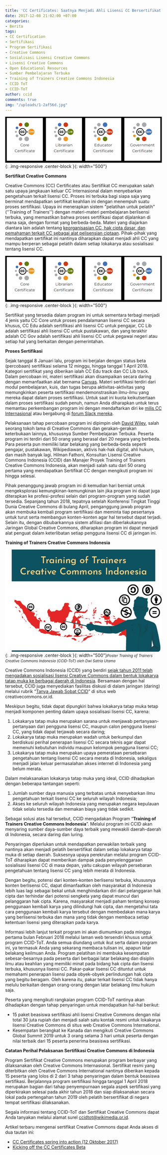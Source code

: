 ```yaml
---
title: 'CC Certificates: Saatnya Menjadi Ahli Lisensi CC Bersertifikat!'
date: 2017-12-08 21:02:00 +07:00
categories:
- Berita
tags:
- CC Certification
- Sertifikasi
- Program Sertifikasi
- Creative Commons
- Sosialisasi Lisensi Creative Commons
- Lisensi Creative Commons
- Open Educational Resources
- Sumber Pembelajaran Terbuka
- Training of Trainers Creative Commons Indonesia
- CCID ToT
- CCID-ToT
author: ccid
comments: true
img: "/uploads/1-2af56d.jpg"
---
```


![1-2af56d.jpg](/uploads/1-2af56d.jpg){: .img-responsive .center-block }{: width="500"}

**Sertifikat Creative Commons**

Creative Commons (CC) Certificates atau Sertifikat CC merupakan salah satu upaya jangkauan keluar CC Internasional dalam menyebarkan pengetahuan terkait lisensi CC. Proses ini terbuka bagi siapa saja yang berminat mendapatkan sertifikat keahlian ini dengan menempuh suatu proses sertifikasi. Upaya ini menerapkan sistem "pelatihan untuk pelatih" (''Training of Trainers'') dengan materi-materi pembelajaran berlisensi terbuka, yang memastikan bahwa proses sertifikasi dapat dijalankan di mana saja, dengan format yang berbeda-beda. Materi yang diajarkan diantara lain adalah tentang [keorganisasian CC, hak cipta dasar, dan pemahaman terkait CC sebagai alat pelisensian ciptaan](https://creativecommons.org/wp-content/uploads/2017/10/TOC-final.pdf). Pihak-pihak yang mendapatkan sertifikat ini nantinya diharapkan dapat menjadi ahli CC yang mampu berperan sebagai pelatih dalam setiap lokakarya atau sosialisasi tentang lisensi CC.

![1-810c30.jpg](/uploads/1-810c30.jpg){: .img-responsive .center-block }{: width="500"}

Sertifikat yang tersedia dalam program ini untuk sementara terbagi menjadi 4 jenis yaitu CC Core untuk proses pendalamanan lisensi CC secara khusus, CC Edu adalah sertifikasi ahli lisensi CC untuk pengajar, CC Lib adalah sertifikasi ahli lisensi CC untuk pustakawan, dan yang terakhir adalah CC Gov adalah sertifikasi ahli lisensi CC untuk pegawai negeri atau setiap hal yang berkaitan dengan pemerintahan. 

**Proses Sertifikasi**

Sejak tanggal 8 Januari lalu, program ini berjalan dengan status beta (percobaan) sertifikasi selama 12 minggu, hingga tanggal 1 April 2018. Kategori sertifikat yang diberikan ialah CC Edu track dan CC Lib track. Dalam percobaan ini, materi sertifikasi akan disampaikan secara daring dengan memanfaatkan alat bernama [Canvas](http://canvas.net/). Materi sertifikasi terdiri dari modul pembelajaran, kuis, dan tugas berupa aktivitas-aktivitas yang memungkinkan peserta sertifikasi mendemonstrasikan ilmu-ilmu yang mereka dapat dalam proses sertifikasi. Untuk saat ini kuota keikutsertaan dalam proses sertifikasi sudah penuh, namun Anda diharapkan untuk terus memantau perkembangan program ini dengan mendaftarkan diri ke [milis CC Internasional](https://wiki.creativecommons.org/wiki/Mailing_Lists) atau bergabung di [forum Slack mereka](https://slack-signup.creativecommons.org/). 

Pelaksanaan tahap percobaan program ini dipimpin oleh [David Wiley](https://davidwiley.org/), salah seorang tokoh lama di Creative Commons dan gerakan-gerakan keterbukaan lainnya, khususnya Sumber Pembelajaran Terbuka. Peserta program ini terdiri dari 50 orang yang berasal dari 20 negara yang berbeda. Para peserta pun memiliki latar belakang yang berbeda-beda seperti pengajar, pustakawan, Wikipediawan, aktivis hak-hak digital, ahli hukum, dan masih banyak lagi. Hilman Fathoni, Konsultan Lisensi Creative Commons Indonesia (CCID) dan Manajer Proyek Training of Trainers Creative Commons Indonesia, akan menjadi salah satu dari 50 orang pertama yang mendapatkan Sertifikat CC dengan mengikuti program ini hingga selesai.

Pihak penanggung jawab program ini di kemudian hari berniat untuk mengeksplorasi kemungkinan-kemungkinan lain jika program ini dapat juga diterapkan ke profesi-profesi selain dari program-program yang sudah tersedia. Sepanjang tahun 2018, tepatnya setelah Konferensi Tingkat Tinggi Dunia Creative Commons di bulang April, penganggung jawab program akan membuka kembali program sertifikasi dan meminta tiap pesertanya untuk turut serta membangun konten-konten agar hal tersebut dapat terjadi. Selain itu, dengan dibubarkannya sistem afiliasi dan diberlakukannya Jaringan Global Creative Commons, diharapkan program ini dapat menjadi alat penguat dalam keterlibatan setiap pengguna lisensi CC di jaringan ini.

**Training of Trainers Creative Commons Indonesia**

![ToT-31012018-01 Teaser.jpg](/uploads/ToT-31012018-01%20Teaser.jpg){: .img-responsive .center-block }{: width="500"}<small><i>Poster Training of Trainers Creative Commons Indonesia (CCID-ToT) oleh Dwi Satria Utama</i></small></center>

Creative Commons Indonesia (CCID) yang berdiri [sejak tahun 2011 telah mengadakan sosialisasi lisensi Creative Commons dalam bentuk lokakarya tatap muka ke berbagai daerah di Indonesia](https://docs.google.com/spreadsheets/d/1V2e_f6B8f_3bxidXIbzUgpR0jSEONebL1KtKv_ythQk/edit#gid=0). Bersamaan dengan hal tersebut, CCID juga menyediakan fasilitas diskusi di dalam jaringan (daring) melalui rubrik “[Tanya Jawab Sobat CCID](http://creativecommons.or.id/search/?query=Tanya+Jawab)” di situs web creativecommons.or.id.

Meskipun begitu, tidak dapat dipungkiri bahwa lokakarya tatap muka tetap menjadi komponen penting dalam upaya sosialisasi lisensi CC, karena:

1. Lokakarya tatap muka merupakan sarana untuk menjawab pertanyaan-pertanyaan dari pengguna lisensi CC, maupun calon pengguna lisensi CC, yang tidak dapat terjawab secara daring;
2. Lokakarya tatap muka merupakan wadah untuk berkumpul dan berdiskusi perihal penerapan lisensi CC secara teknis agar dapat memenuhi kebutuhan individu maupun kelompok pengguna lisensi CC;
3. Lokakarya tatap muka merupakan upaya pemerataan persebaran pengetahuan tentang lisensi CC secara merata di Indonesia, sekaligus menjadi jalan keluar permasalahan akses internet di Indonesia yang belum merata.

Dalam melaksanakan lokakarya tatap muka yang ideal, CCID dihadapkan dengan beberapa tantangan seperti:

1. Jumlah sumber daya manusia yang terbatas untuk menyebarkan ilmu pengetahuan terkait lisensi CC ke seluruh wilayah Indonesia;
2. Akses ke seluruh wilayah Indonesia yang merupakan negara kepulauan tidak selalu tersedia dan memakan biaya yang tidak sedikit.

Sebagai solusi atas hal tersebut, CCID mengadakan Program “**Training of Trainers Creative Commons Indonesia**”.
Melalui program ini CCID akan menyaring sumber daya-sumber daya terbaik yang mewakili daerah-daerah di Indonesia, secara daring dan luring.

Penyaringan diperlukan untuk mendapatkan perwakilan terbaik yang nantinya akan menjadi pelatih bersertifikat dalam setiap lokakarya tatap muka di setiap daerah.
Suksesnya upaya perekrutan melalui program CCID-ToT diharapkan dapat memberikan dampak pada penyelenggaraan sosialisasi lisensi CC di masa depan, yaitu cakupan wilayah persebaran pengetahuan tentang lisensi CC yang lebih merata di Indonesia.

Dengan begitu, potensi dari konten-konten berlisensi terbuka, khususnya konten berlisensi CC, dapat dimanfaatkan oleh masyarakat di Indonesia lebih luas lagi sebagai bekal untuk menghindarkan diri dari pelanggaran hak cipta dan terhindar dari potensi sengketa yang dapat muncul dari pelanggaran hak cipta. Karena, masyarakat menjadi paham tentang konsep penggunaan kembali karya yang dilindungi hak cipta, dan mengetahui tata cara penggunaan kembali karya tersebut dengan membedakan mana karya yang berlisensi terbuka dan mana yang tidak dengan membaca setiap ketentuan lisensi yang diterapkan pada karya.

Informasi lebih lanjut terkait program ini akan diumumkan pada minggu pertama bulan Februari 2018 melalui laman web tersendiri khusus untuk program CCID-ToT. Anda semua diundang untuk ikut serta dalam program ini, ya termasuk Anda yang sekarang membaca tulisan ini, apapun latar belakang keilmuan Anda. Program pelatihan ini membuka kesempatan sebesar-besarnya pada peserta dari berbagai latar belakang dan disiplin ilmu atau keahlian yang memiliki minat pada bidang hak cipta dan lisensi terbuka, khususnya lisensi CC. Pakar-pakar lisensi CC dituntut untuk memahami penerapan lisensi pada obyek-obyek perlindungan hak cipta yang begitu beragam.
Oleh karena itu, pakar terkait lisensi CC tidak hanya melulu berkaitan dengan orang-orang dengan latar belakang ilmu hukum saja.

Peserta yang mengikuti rangkaian program CCID-ToT nantinya akan dihadapkan dengan tahap penyaringan untuk mendapatkan hal-hal berikut: 

* 15 paket beasiswa sertifikasi ahli lisensi Creative Commons dengan nilai total 30 juta rupiah dan menjadi salah satu kontak resmi untuk lokakarya lisensi Creative Commons di situs web Creative Commons International.
* Kesempatan berangkat ke Kanada dan mengikuti Creative Commons Global Summit 2019 untuk 3 orang selama 3 hari untuk peserta dengan nilai terbaik dari 15 peserta penerima beasiswa sertifikasi.

**Catatan Perihal Pelaksanan Sertifikasi Creative Commons di Indonesia**

Program Sertifikat Creative Commons merupakan program berbayar yang dilaksanakan oleh Creative Commons Internasional. Sertifikat resmi yang diterbitkan oleh Creative Commons International nantinya diberikan kepada 15 peserta yang lolos di 2 dari 3 tahap penyaringan dalam bentuk beasiswa sertifikasi. Berjalannya program sertifikasi hingga tanggal 1 April 2018 merupakan bagian dari tahap penyempurnaan segala aspek sertifikasi yang diperkirakan selesai pada akhir tahun 2018 dan siap dilaksanakan secara lokal pada pertengahan tahun 2019 oleh pelatih bersertifikat di negara tempat sertifikasi dilaksanakan.

Segala informasi tentang CCID-ToT dan Sertifikat Creative Commons dapat Anda tanyakan melalui alamat surel ccidtot@wikimedia.or.id.

Artikel terbaru mengenai sertifikat Creative Commons dapat Anda akses di dua tautan ini:
* [CC Certificates spring into action (12 Oktober 2017)](https://creativecommons.org/2017/10/12/certificates/)
* [Kicking off the CC Certificates Beta](https://creativecommons.org/2018/01/08/kicking-off-cc-certificate-beta/)
